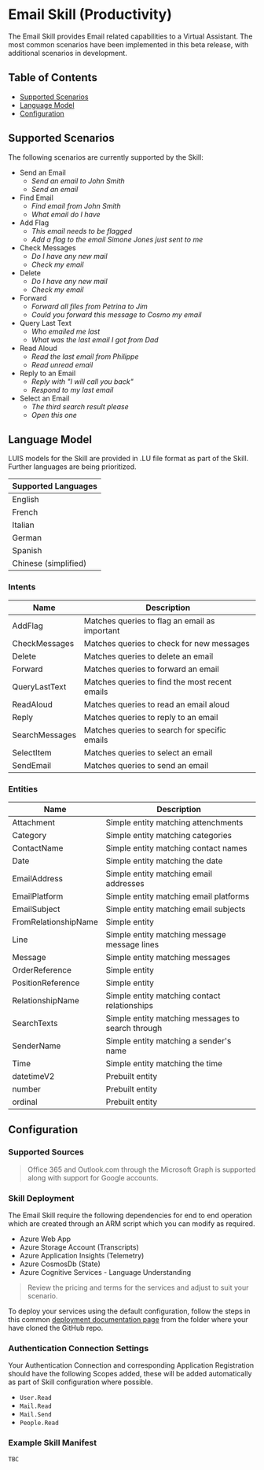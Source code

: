 # Email Skill (Productivity)
The Email Skill provides Email related capabilities to a Virtual Assistant. 
The most common scenarios have been implemented in this beta release, with additional scenarios in development.

## Table of Contents
- [Supported Scenarios](#supported-scenarios)
- [Language Model](#language-model)
- [Configuration](#configuration)

## Supported Scenarios
The following scenarios are currently supported by the Skill:

- Send an Email
    - *Send an email to John Smith*
    - *Send an email*
- Find Email
    - *Find email from John Smith*
    - *What email do I have*
 - Add Flag
   - *This email needs to be flagged*
   - *Add a flag to the email Simone Jones just sent to me*
 - Check Messages
   - *Do I have any new mail*
   - *Check my email*
 - Delete 
   - *Do I have any new mail*
   - *Check my email*
 - Forward
   - *Forward all files from Petrina to Jim*
   - *Could you forward this message to Cosmo my email*
 - Query Last Text
   - *Who emailed me last*
   - *What was the last email I got from Dad*
 - Read Aloud
   - *Read the last email from Philippe*
   - *Read unread email* 
 - Reply to an Email
   - *Reply with "I will call you back"*
   - *Respond to my last email*
 - Select an Email
   - *The third search result please*
   - *Open this one*


## Language Model
LUIS models for the Skill are provided in .LU file format as part of the Skill. Further languages are being prioritized.

|Supported Languages|
|-|
|English| 
|French| 
|Italian| 
|German| 
|Spanish| 
|Chinese (simplified)|

### Intents
|Name|Description|
|-|-|
|AddFlag| Matches queries to flag an email as important |
|CheckMessages| Matches queries to check for new messages |
|Delete| Matches queries to delete an email |
|Forward| Matches queries to forward an email |
|QueryLastText| Matches queries to find the most recent emails |
|ReadAloud| Matches queries to read an email aloud |
|Reply| Matches queries to reply to an email|
|SearchMessages| Matches queries to search for specific emails |
|SelectItem| Matches queries to select an email |
|SendEmail| Matches queries to send an email |

### Entities
|Name|Description|
|-|-|
|Attachment| Simple entity matching attenchments|
|Category| Simple entity matching categories|
|ContactName| Simple entity matching contact names|
|Date| Simple entity matching the date|
|EmailAddress| Simple entity matching email addresses|
|EmailPlatform| Simple entity matching email platforms|
|EmailSubject| Simple entity matching email subjects|
|FromRelationshipName| Simple entity|
|Line| Simple entity matching message message lines|
|Message| Simple entity matching messages |
|OrderReference| Simple entity |
|PositionReference| Simple entity|
|RelationshipName| Simple entity matching contact relationships|
|SearchTexts| Simple entity matching messages to search through|
|SenderName| Simple entity matching a sender's name|
|Time| Simple entity matching the time|
|datetimeV2| Prebuilt entity|
|number| Prebuilt entity|
|ordinal| Prebuilt entity|

## Configuration

### Supported Sources

> Office 365 and Outlook.com through the Microsoft Graph is supported along with support for Google accounts.

### Skill Deployment

The Email Skill require the following dependencies for end to end operation which are created through an ARM script which you can modify as required.

- Azure Web App
- Azure Storage Account (Transcripts)
- Azure Application Insights (Telemetry)
- Azure CosmosDb (State)
- Azure Cognitive Services - Language Understanding

> Review the pricing and terms for the services and adjust to suit your scenario.

To deploy your services using the default configuration, follow the steps in this common [deployment documentation page](/docs/virtual-assistant/common/deploymentsteps.md) from the folder where your have cloned the GitHub repo.

### Authentication Connection Settings

Your Authentication Connection and corresponding Application Registration should have the following Scopes added, these will be added automatically as part of Skill configuration where possible.

- `User.Read`
- `Mail.Read`
- `Mail.Send`
- `People.Read`


### Example Skill Manifest

```
TBC
```